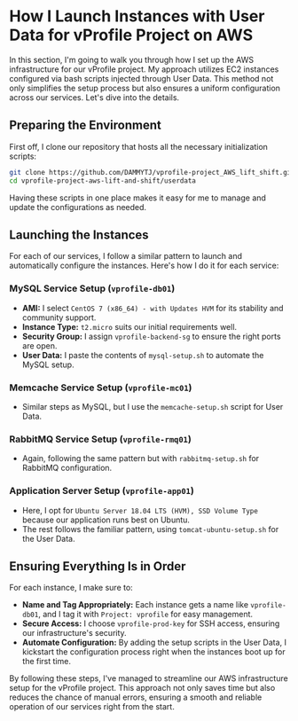 # How I Launch Instances with User Data for vProfile Project on AWS

In this section, I'm going to walk you through how I set up the AWS infrastructure for our vProfile project. My approach utilizes EC2 instances configured via bash scripts injected through User Data. This method not only simplifies the setup process but also ensures a uniform configuration across our services. Let's dive into the details.

## Preparing the Environment

First off, I clone our repository that hosts all the necessary initialization scripts:

```bash
git clone https://github.com/DAMMYTJ/vprofile-project_AWS_lift_shift.git
cd vprofile-project-aws-lift-and-shift/userdata
```

Having these scripts in one place makes it easy for me to manage and update the configurations as needed.

## Launching the Instances

For each of our services, I follow a similar pattern to launch and automatically configure the instances. Here's how I do it for each service:

### MySQL Service Setup (`vprofile-db01`)

- **AMI:** I select `CentOS 7 (x86_64) - with Updates HVM` for its stability and community support.
- **Instance Type:** `t2.micro` suits our initial requirements well.
- **Security Group:** I assign `vprofile-backend-sg` to ensure the right ports are open.
- **User Data:** I paste the contents of `mysql-setup.sh` to automate the MySQL setup.

### Memcache Service Setup (`vprofile-mc01`)

- Similar steps as MySQL, but I use the `memcache-setup.sh` script for User Data.

### RabbitMQ Service Setup (`vprofile-rmq01`)

- Again, following the same pattern but with `rabbitmq-setup.sh` for RabbitMQ configuration.

### Application Server Setup (`vprofile-app01`)

- Here, I opt for `Ubuntu Server 18.04 LTS (HVM), SSD Volume Type` because our application runs best on Ubuntu.
- The rest follows the familiar pattern, using `tomcat-ubuntu-setup.sh` for the User Data.

## Ensuring Everything Is in Order

For each instance, I make sure to:

- **Name and Tag Appropriately:** Each instance gets a name like `vprofile-db01`, and I tag it with `Project: vprofile` for easy management.
- **Secure Access:** I choose `vprofile-prod-key` for SSH access, ensuring our infrastructure's security.
- **Automate Configuration:** By adding the setup scripts in the User Data, I kickstart the configuration process right when the instances boot up for the first time.

By following these steps, I've managed to streamline our AWS infrastructure setup for the vProfile project. This approach not only saves time but also reduces the chance of manual errors, ensuring a smooth and reliable operation of our services right from the start.
